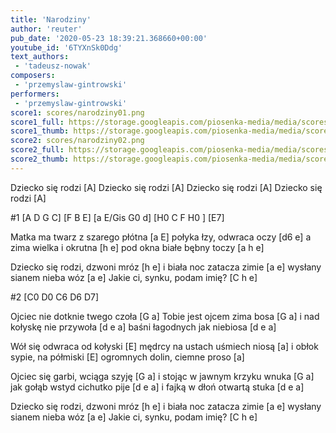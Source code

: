 ```yaml
---
title: 'Narodziny'
author: 'reuter'
pub_date: '2020-05-23 18:39:21.368660+00:00'
youtube_id: '6TYXnSk0Ddg'
text_authors:
 - 'tadeusz-nowak'
composers:
 - 'przemyslaw-gintrowski'
performers:
 - 'przemyslaw-gintrowski'
score1: scores/narodziny01.png
score1_full: https://storage.googleapis.com/piosenka-media/media/scores/narodziny01.png
score1_thumb: https://storage.googleapis.com/piosenka-media/media/scores/narodziny01.png.180x0_q85_upscale.png
score2: scores/narodziny02.png
score2_full: https://storage.googleapis.com/piosenka-media/media/scores/narodziny02.png
score2_thumb: https://storage.googleapis.com/piosenka-media/media/scores/narodziny02.png.180x0_q85_upscale.png
---
```


Dziecko się rodzi [A]
Dziecko się rodzi [A]
Dziecko się rodzi [A]
Dziecko się rodzi [A]

#1
[A D G C]
[F B E]
[a E/Gis G0 d]
[H0 C F H0 ]
[E7]

Matka ma twarz z szarego płótna [a E]
połyka łzy, odwraca oczy [d6 e]
a zima wielka i okrutna [h e]
pod okna białe bębny toczy [a h e]

Dziecko się rodzi, dzwoni mróz [h e]
i biała noc zatacza zimie [a e]
wysłany sianem nieba wóz [a e]
Jakie ci, synku, podam imię? [C h e]

#2
[C0 D0 C6 D6 D7]

Ojciec nie dotknie twego czoła [G a]
Tobie jest ojcem zima bosa [G a]
i nad kołyskę nie przywoła [d e a]
baśni łagodnych jak niebiosa [d e a]

Wół się odwraca od kołyski [E]
mędrcy na ustach uśmiech niosą [a]
i obłok sypie, na półmiski [E]
ogromnych dolin, ciemne proso [a]

Ojciec się garbi, wciąga szyję [G a]
i stojąc w jawnym krzyku wnuka [G a]
jak gołąb wstyd cichutko pije [d e a]
i fajką w dłoń otwartą stuka [d e a]

Dziecko się rodzi, dzwoni mróz [h e]
i biała noc zatacza zimie [a e]
wysłany sianem nieba wóz [a e]
Jakie ci, synku, podam imię? [C h e]